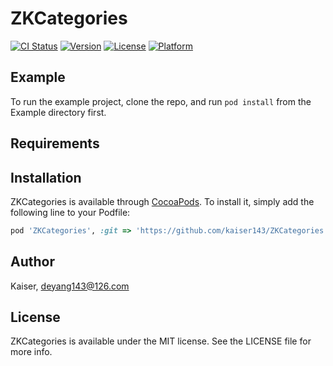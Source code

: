 # ZKCategories

[![CI Status](http://img.shields.io/travis/Kaiser/ZKCategories.svg?style=flat)](https://travis-ci.org/Kaiser/ZKCategories)
[![Version](https://img.shields.io/cocoapods/v/ZKCategories.svg?style=flat)](http://cocoapods.org/pods/ZKCategories)
[![License](https://img.shields.io/cocoapods/l/ZKCategories.svg?style=flat)](http://cocoapods.org/pods/ZKCategories)
[![Platform](https://img.shields.io/cocoapods/p/ZKCategories.svg?style=flat)](http://cocoapods.org/pods/ZKCategories)

## Example

To run the example project, clone the repo, and run `pod install` from the Example directory first.

## Requirements

## Installation

ZKCategories is available through [CocoaPods](http://cocoapods.org). To install
it, simply add the following line to your Podfile:

```ruby
pod 'ZKCategories', :git => 'https://github.com/kaiser143/ZKCategories.git', :tag => '0.1.29'
```

## Author

Kaiser, deyang143@126.com

## License

ZKCategories is available under the MIT license. See the LICENSE file for more info.


